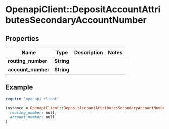 # OpenapiClient::DepositAccountAttributesSecondaryAccountNumber

## Properties

| Name | Type | Description | Notes |
| ---- | ---- | ----------- | ----- |
| **routing_number** | **String** |  |  |
| **account_number** | **String** |  |  |

## Example

```ruby
require 'openapi_client'

instance = OpenapiClient::DepositAccountAttributesSecondaryAccountNumber.new(
  routing_number: null,
  account_number: null
)
```

